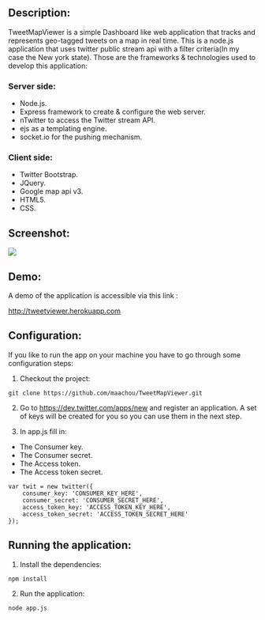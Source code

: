 ## Description:
TweetMapViewer is a simple Dashboard like web application that tracks and represents geo-tagged tweets on a map in real time.
This is a node.js application that uses twitter public stream api with a filter criteria(In my case the New york state).
Those are the frameworks & technologies used to develop this application:

### Server side:
- Node.js.
- Express framework to create & configure the web server.
- nTwitter to access the Twitter stream API.
- ejs as a templating engine.
- socket.io for the pushing mechanism.

### Client side:
- Twitter Bootstrap.
- JQuery.
- Google map api v3.
- HTML5.
- CSS.

## Screenshot:

<img src="https://raw.github.com/maachou/TweetMapViewer/master/screenshot.png" border="0" />

## Demo:

A demo of the application is accessible via this link :

http://tweetviewer.herokuapp.com


## Configuration:
If you like to run the app on your machine you have to go through some configuration steps:

1. Checkout the project:
```text
git clone https://github.com/maachou/TweetMapViewer.git
```
2. Go to https://dev.twitter.com/apps/new and register an application.
A set of keys will be created for you so you can use them in the next step.

3. In app.js fill in: 
- The Consumer key.
- The Consumer secret.
- The Access token.
- The Access token secret.

```text
var twit = new twitter({
    consumer_key: 'CONSUMER_KEY_HERE',
    consumer_secret: 'CONSUMER_SECRET_HERE',
    access_token_key: 'ACCESS_TOKEN_KEY_HERE',
    access_token_secret: 'ACCESS_TOKEN_SECRET_HERE'
});
``` 

## Running the application:
1. Install the dependencies: 
```
npm install
```
2. Run the application: 
```
node app.js
```






